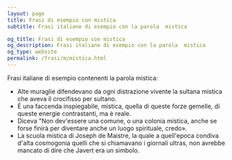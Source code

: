 ```yaml
---
layout: page
title: Frasi di esempio con mistica 
subtitle: Frasi italiane di esempio con la parola  mistica

og_title: Frasi di esempio con mistica 
og_description: Frasi italiane di esempio con la parola  mistica
og_type: website
permalink: /frasi/m/mistica.html
---
```


Frasi italiane di esempio contenenti la parola mistica:


- Alte muraglie difendevano da ogni distrazione vivente la sultana mistica che aveva il crocifisso per sultano.
- È una faccenda inspiegabile, mistica, quella di queste forze gemelle, di queste energie contrastanti, ma è reale.
- Diceva "Non dev'essere una comune, o una colonia mistica, anche se forse finirà per diventare anche un luogo spirituale, credo».
- La scuola mistica di Joseph de Maistre, la quale a quell'epoca condiva d'alta cosmogonia quelli che si chiamavano i giornali ultras, non avrebbe mancato di dire che Javert era un simbolo.
